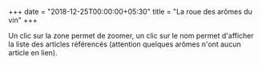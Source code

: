 +++
date = "2018-12-25T00:00:00+05:30"
title = "La roue des arômes du vin"
+++

Un clic sur la zone permet de zoomer, un clic sur le nom permet d'afficher la liste des articles référencés (attention quelques arômes n'ont aucun article en lien).
